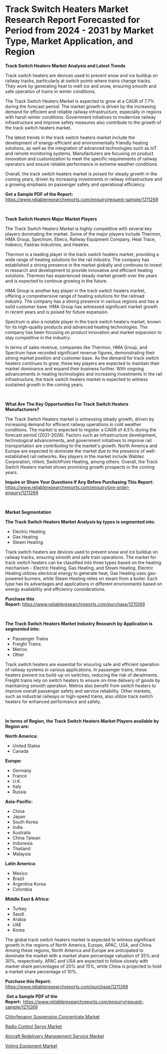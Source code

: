 <p><h1>Track Switch Heaters Market Research Report Forecasted for Period from 2024 -  2031 by Market Type, Market Application, and Region</h1></p><p><strong>Track Switch Heaters Market Analysis and Latest Trends</strong></p>
<p><p>Track switch heaters are devices used to prevent snow and ice buildup on railway tracks, particularly at switch points where trains change tracks. They work by generating heat to melt ice and snow, ensuring smooth and safe operation of trains in winter conditions.</p><p>The Track Switch Heaters Market is expected to grow at a CAGR of 7.7% during the forecast period. The market growth is driven by the increasing demand for efficient and reliable railway infrastructure, especially in regions with harsh winter conditions. Government initiatives to modernize railway infrastructure and improve safety measures also contribute to the growth of the track switch heaters market.</p><p>The latest trends in the track switch heaters market include the development of energy-efficient and environmentally friendly heating solutions, as well as the integration of advanced technologies such as IoT and remote monitoring systems. Manufacturers are focusing on product innovation and customization to meet the specific requirements of railway operators and ensure reliable performance in extreme weather conditions.</p><p>Overall, the track switch heaters market is poised for steady growth in the coming years, driven by increasing investments in railway infrastructure and a growing emphasis on passenger safety and operational efficiency.</p></p>
<p><strong>Get a Sample PDF of the Report:&nbsp;</strong> <a href="https://www.reliableresearchreports.com/enquiry/request-sample/1211269">https://www.reliableresearchreports.com/enquiry/request-sample/1211269</a></p>
<p>&nbsp;</p>
<p><strong>Track Switch Heaters Major Market Players</strong></p>
<p><p>The Track Switch Heaters Market is highly competitive with several key players dominating the market. Some of the major players include Thermon, HMA Group, Spectrum, Ebeco, Railway Equipment Company, Heat Trace, Indeeco, Fastrax Industries, and Heatrex.</p><p>Thermon is a leading player in the track switch heaters market, providing a wide range of heating solutions for the rail industry. The company has established a strong presence in the market globally and continues to invest in research and development to provide innovative and efficient heating solutions. Thermon has experienced steady market growth over the years and is expected to continue growing in the future.</p><p>HMA Group is another key player in the track switch heaters market, offering a comprehensive range of heating solutions for the railroad industry. The company has a strong presence in various regions and has a solid customer base. HMA Group has witnessed significant market growth in recent years and is poised for future expansion.</p><p>Spectrum is also a notable player in the track switch heaters market, known for its high-quality products and advanced heating technologies. The company has been focusing on product innovation and market expansion to stay competitive in the industry.</p><p>In terms of sales revenue, companies like Thermon, HMA Group, and Spectrum have recorded significant revenue figures, demonstrating their strong market position and customer base. As the demand for track switch heaters continues to grow, these key players are expected to maintain their market dominance and expand their business further. With ongoing advancements in heating technologies and increasing investments in the rail infrastructure, the track switch heaters market is expected to witness sustained growth in the coming years.</p></p>
<p>&nbsp;</p>
<p><strong>What Are The Key Opportunities For Track Switch Heaters Manufacturers?</strong></p>
<p><p>The Track Switch Heaters market is witnessing steady growth, driven by increasing demand for efficient railway operations in cold weather conditions. The market is expected to register a CAGR of 4.5% during the forecast period (2021-2026). Factors such as infrastructure development, technological advancements, and government initiatives to improve rail transportation are contributing to the market's growth. North America and Europe are expected to dominate the market due to the presence of well-established rail networks. Key players in the market include Wabtec Corporation, nVent, SwitchPoint Heating, among others. Overall, the Track Switch Heaters market shows promising growth prospects in the coming years.</p></p>
<p><strong>Inquire or Share Your Questions If Any Before Purchasing This Report:</strong> <a href="https://www.reliableresearchreports.com/enquiry/pre-order-enquiry/1211269">https://www.reliableresearchreports.com/enquiry/pre-order-enquiry/1211269</a></p>
<p>&nbsp;</p>
<p><strong>Market Segmentation</strong></p>
<p><strong>The Track Switch Heaters Market Analysis by types is segmented into:</strong></p>
<p><ul><li>Electric Heating</li><li>Gas Heating</li><li>Steam Heating</li></ul></p>
<p><p>Track switch heaters are devices used to prevent snow and ice buildup on railway tracks, ensuring smooth and safe train operations. The market for track switch heaters can be classified into three types based on the heating mechanism - Electric Heating, Gas Heating, and Steam Heating. Electric Heating utilizes electrical energy to generate heat, Gas Heating uses gas-powered burners, while Steam Heating relies on steam from a boiler. Each type has its advantages and applications in different environments based on energy availability and efficiency considerations.</p></p>
<p><strong>Purchase this Report:&nbsp;</strong><a href="https://www.reliableresearchreports.com/purchase/1211269">https://www.reliableresearchreports.com/purchase/1211269</a></p>
<p>&nbsp;</p>
<p><strong>The Track Switch Heaters Market Industry Research by Application is segmented into:</strong></p>
<p><ul><li>Passenger Trains</li><li>Freight Trains</li><li>Metros</li><li>Other</li></ul></p>
<p><p>Track switch heaters are essential for ensuring safe and efficient operation of railway systems in various applications. In passenger trains, these heaters prevent ice build-up on switches, reducing the risk of derailments. Freight trains rely on switch heaters to ensure on-time delivery of goods by maintaining smooth operation. Metros also benefit from switch heaters to improve overall passenger safety and service reliability. Other markets, such as industrial railways or high-speed trains, also utilize track switch heaters for enhanced performance and safety.</p></p>
<p>&nbsp;</p>
<p><strong>In terms of Region, the Track Switch Heaters Market Players available by Region are:</strong></p>
<p>
    <p> <strong> North America: </strong>
        <ul>
            <li>United States</li>
            <li>Canada</li>
        </ul>
        </p> 
    <p> <strong> Europe: </strong>
        <ul>
            <li>Germany</li>
            <li>France</li>
            <li>U.K.</li>
            <li>Italy</li>
            <li>Russia</li>
        </ul>
        </p> 
    <p> <strong> Asia-Pacific: </strong>
        <ul>
            <li>China</li>
            <li>Japan</li>
            <li>South Korea</li>
            <li>India</li>
            <li>Australia</li>
            <li>China Taiwan</li>
            <li>Indonesia</li>
            <li>Thailand</li>
            <li>Malaysia</li>
        </ul>
        </p> 
    <p> <strong> Latin America: </strong>
        <ul>
            <li>Mexico</li>
            <li>Brazil</li>
            <li>Argentina Korea</li>
            <li>Colombia</li>
        </ul>
        </p> 
    <p> <strong> Middle East & Africa: </strong>
        <ul>
            <li>Turkey</li>
            <li>Saudi</li>
            <li>Arabia</li>
            <li>UAE</li>
            <li>Korea</li>
        </ul>
    </p>
    </p>
<p><p>The global track switch heaters market is expected to witness significant growth in the regions of North America, Europe, APAC, USA, and China. Among these regions, North America and Europe are anticipated to dominate the market with a market share percentage valuation of 35% and 30%, respectively. APAC and USA are expected to follow closely with market share percentages of 20% and 15%, while China is projected to hold a market share percentage of 10%.</p></p>
<p><strong>Purchase this Report: </strong><a href="https://www.reliableresearchreports.com/purchase/1211269">https://www.reliableresearchreports.com/purchase/1211269</a></p>
<p>&nbsp;<strong>Get a Sample PDF of the Report:&nbsp;&nbsp;</strong><a href="https://www.reliableresearchreports.com/enquiry/request-sample/1211269">https://www.reliableresearchreports.com/enquiry/request-sample/1211269</a></p>
<p><strong></strong></p>
<p><p><a href="https://github.com/changoleonlaverguenzanoexiste/Market-Research-Report-List-2/blob/main/chlorfenapyr-suspension-concentrate-market.md">Chlorfenapyr Suspension Concentrate Market</a></p><p><a href="https://github.com/tamvrosiya/Market-Research-Report-List-2/blob/main/radio-control-servo-market.md">Radio Control Servo Market</a></p><p><a href="https://github.com/pizolina/Market-Research-Report-List-3/blob/main/aircraft-redelivery-management-service-market.md">Aircraft Redelivery Management Service Market</a></p><p><a href="https://github.com/danielneavesallisons03mba/Market-Research-Report-List-1/blob/main/voting-equipment-market.md">Voting Equipment Market</a></p></p>